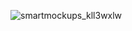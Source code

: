 ![smartmockups_kll3wxlw](https://user-images.githubusercontent.com/60034035/109187866-7ecf3d80-77bc-11eb-9776-25eb7035d78e.png)

